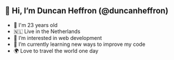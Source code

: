 ## 👋  Hi, I’m Duncan Heffron (@duncanheffron)
- 🥳  I'm 23 years old
- 🇳🇱  Live in the Netherlands
- 👀  I’m interested in web development
- 🌱  I’m currently learning new ways to improve my code
- 🌍  Love to travel the world one day

<!---
duncanheffron/duncanheffron is a ✨ special ✨ repository because its `README.md` (this file) appears on your GitHub profile.
You can click the Preview link to take a look at your changes.
--->
